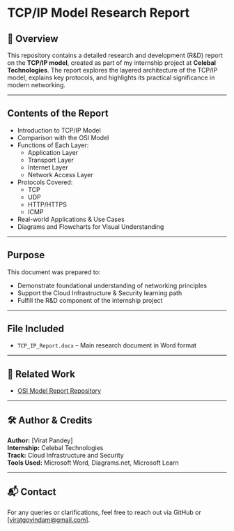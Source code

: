 # TCP/IP Model Research Report

## 📄 Overview

This repository contains a detailed research and development (R&D) report on the **TCP/IP model**, created as part of my internship project at **Celebal Technologies**. The report explores the layered architecture of the TCP/IP model, explains key protocols, and highlights its practical significance in modern networking.

---

## Contents of the Report

- Introduction to TCP/IP Model  
- Comparison with the OSI Model  
- Functions of Each Layer:
  - Application Layer
  - Transport Layer
  - Internet Layer
  - Network Access Layer
- Protocols Covered:
  - TCP
  - UDP
  - HTTP/HTTPS
  - ICMP
- Real-world Applications & Use Cases
- Diagrams and Flowcharts for Visual Understanding

---

## Purpose

This document was prepared to:
- Demonstrate foundational understanding of networking principles  
- Support the Cloud Infrastructure & Security learning path  
- Fulfill the R&D component of the internship project  

---

##  File Included

- `TCP_IP_Report.docx` – Main research document in Word format

---

## 🔗 Related Work

- [OSI Model Report Repository]([https://github.com/yourusername/osi-model-report](https://github.com/pandey-virat/osi-model-rnd-report))

---

## 🛠️ Author & Credits

**Author:** [Virat Pandey]  
**Internship:** Celebal Technologies  
**Track:** Cloud Infrastructure and Security  
**Tools Used:** Microsoft Word, Diagrams.net, Microsoft Learn

---

## 📬 Contact

For any queries or clarifications, feel free to reach out via GitHub or [viratgovindam@gmail.com].

